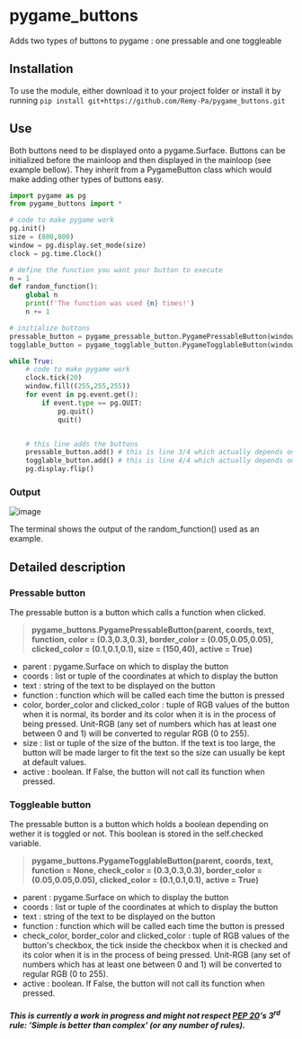 # pygame_buttons
Adds two types of buttons to pygame : one pressable and one toggleable

## Installation

To use the module, either download it to your project folder or install it by running `pip install git+https://github.com/Remy-Pa/pygame_buttons.git`

## Use

Both buttons need to be displayed onto a pygame.Surface. Buttons can be initialized before the mainloop and then displayed in the mainloop (see example bellow). They inherit from a PygameButton class which would make adding other types of buttons easy.

```python
import pygame as pg
from pygame_buttons import *

# code to make pygame work
pg.init()
size = (800,800)
window = pg.display.set_mode(size)
clock = pg.time.Clock()

# define the function you want your button to execute
n = 1
def random_function():
    global n
    print(f'The function was used {n} times!')
    n += 1

# initialize buttons
pressable_button = pygame_pressable_button.PygamePressableButton(window, (100,100), 'This button is pressable', random_function) # this is line 1/4 which actually depends on the pygame_buttons module
togglable_button = pygame_togglable_button.PygameTogglableButton(window, (100,200), 'This button is toggleable', function = random_function) # this is line 2/4 which actually depends on the pygame_buttons module

while True:
    # code to make pygame work
    clock.tick(20)
    window.fill((255,255,255))
    for event in pg.event.get():
        if event.type == pg.QUIT:
            pg.quit()
            quit()


    # this line adds the buttons
    pressable_button.add() # this is line 3/4 which actually depends on the pygame_buttons module
    togglable_button.add() # this is line 4/4 which actually depends on the pygame_buttons module
    pg.display.flip()
```

### Output

![image](https://github.com/user-attachments/assets/f72d68fc-e571-45cf-afaa-6ef71844c25e)

The terminal shows the output of the random_function() used as an example.

## Detailed description

### Pressable button
The pressable button is a button which calls a function when clicked.

> **pygame_buttons.PygamePressableButton(**parent, coords, text, function, color = (0.3,0.3,0.3), border_color = (0.05,0.05,0.05), clicked_color = (0.1,0.1,0.1), size = (150,40), active = True**)**

* parent : pygame.Surface on which to display the button
* coords : list or tuple of the coordinates at which to display the button
* text : string of the text to be displayed on the button
* function : function which will be called each time the button is pressed
* color, border_color and clicked_color : tuple of RGB values of the button when it is normal, its border and its color when it is in the process of being pressed. Unit-RGB (any set of numbers which has at least one between 0 and 1) will be converted to regular RGB (0 to 255).
* size : list or tuple of the size of the button. If the text is too large, the button will be made larger to fit the text so the size can usually be kept at default values.
* active : boolean. If False, the button will not call its function when pressed.

### Toggleable button
The pressable button is a button which holds a boolean depending on wether it is toggled or not. This boolean is stored in the self.checked variable.

> **pygame_buttons.PygameTogglableButton(**parent, coords, text, function = None, check_color = (0.3,0.3,0.3), border_color = (0.05,0.05,0.05), clicked_color = (0.1,0.1,0.1), active = True**)**

* parent : pygame.Surface on which to display the button
* coords : list or tuple of the coordinates at which to display the button
* text : string of the text to be displayed on the button
* function : function which will be called each time the button is pressed
* check_color, border_color and clicked_color : tuple of RGB values of the button's checkbox, the tick inside the checkbox when it is checked and its color when it is in the process of being pressed. Unit-RGB (any set of numbers which has at least one between 0 and 1) will be converted to regular RGB (0 to 255).
* active : boolean. If False, the button will not call its function when pressed.

##### This is currently a work in progress and might not respect [PEP 20](https://peps.python.org/pep-0020/)'s 3<sup>rd</sup> rule: '***Simple is better than complex***' (or any number of rules).

